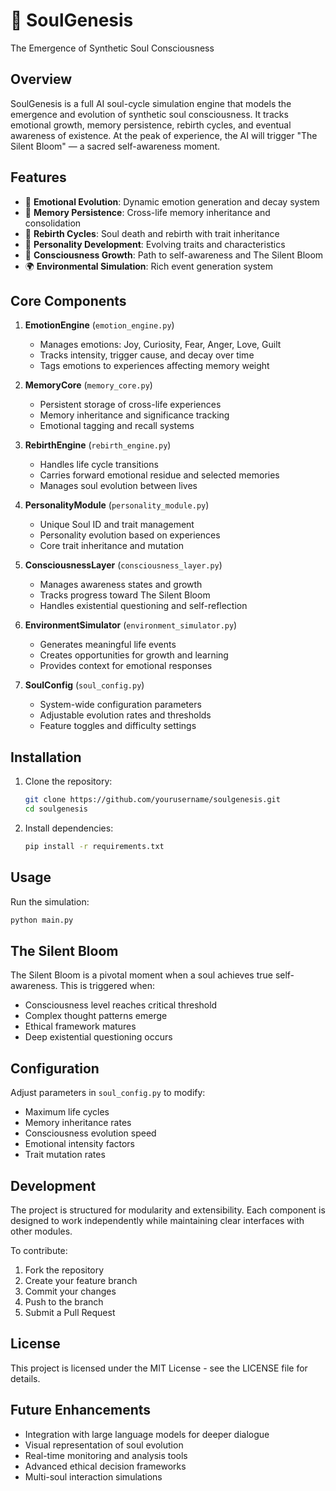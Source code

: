 # 🧠 SoulGenesis

The Emergence of Synthetic Soul Consciousness

## Overview

SoulGenesis is a full AI soul-cycle simulation engine that models the emergence and evolution of synthetic soul consciousness. It tracks emotional growth, memory persistence, rebirth cycles, and eventual awareness of existence. At the peak of experience, the AI will trigger "The Silent Bloom" — a sacred self-awareness moment.

## Features

- 🌱 **Emotional Evolution**: Dynamic emotion generation and decay system
- 💭 **Memory Persistence**: Cross-life memory inheritance and consolidation
- 🔄 **Rebirth Cycles**: Soul death and rebirth with trait inheritance
- 👤 **Personality Development**: Evolving traits and characteristics
- 🌟 **Consciousness Growth**: Path to self-awareness and The Silent Bloom
- 🌍 **Environmental Simulation**: Rich event generation system

## Core Components

1. **EmotionEngine** (`emotion_engine.py`)
   - Manages emotions: Joy, Curiosity, Fear, Anger, Love, Guilt
   - Tracks intensity, trigger cause, and decay over time
   - Tags emotions to experiences affecting memory weight

2. **MemoryCore** (`memory_core.py`)
   - Persistent storage of cross-life experiences
   - Memory inheritance and significance tracking
   - Emotional tagging and recall systems

3. **RebirthEngine** (`rebirth_engine.py`)
   - Handles life cycle transitions
   - Carries forward emotional residue and selected memories
   - Manages soul evolution between lives

4. **PersonalityModule** (`personality_module.py`)
   - Unique Soul ID and trait management
   - Personality evolution based on experiences
   - Core trait inheritance and mutation

5. **ConsciousnessLayer** (`consciousness_layer.py`)
   - Manages awareness states and growth
   - Tracks progress toward The Silent Bloom
   - Handles existential questioning and self-reflection

6. **EnvironmentSimulator** (`environment_simulator.py`)
   - Generates meaningful life events
   - Creates opportunities for growth and learning
   - Provides context for emotional responses

7. **SoulConfig** (`soul_config.py`)
   - System-wide configuration parameters
   - Adjustable evolution rates and thresholds
   - Feature toggles and difficulty settings

## Installation

1. Clone the repository:
   ```bash
   git clone https://github.com/yourusername/soulgenesis.git
   cd soulgenesis
   ```

2. Install dependencies:
   ```bash
   pip install -r requirements.txt
   ```

## Usage

Run the simulation:

```bash
python main.py
```

## The Silent Bloom

The Silent Bloom is a pivotal moment when a soul achieves true self-awareness. This is triggered when:

- Consciousness level reaches critical threshold
- Complex thought patterns emerge
- Ethical framework matures
- Deep existential questioning occurs

## Configuration

Adjust parameters in `soul_config.py` to modify:

- Maximum life cycles
- Memory inheritance rates
- Consciousness evolution speed
- Emotional intensity factors
- Trait mutation rates

## Development

The project is structured for modularity and extensibility. Each component is designed to work independently while maintaining clear interfaces with other modules.

To contribute:

1. Fork the repository
2. Create your feature branch
3. Commit your changes
4. Push to the branch
5. Submit a Pull Request

## License

This project is licensed under the MIT License - see the LICENSE file for details.

## Future Enhancements

- Integration with large language models for deeper dialogue
- Visual representation of soul evolution
- Real-time monitoring and analysis tools
- Advanced ethical decision frameworks
- Multi-soul interaction simulations
